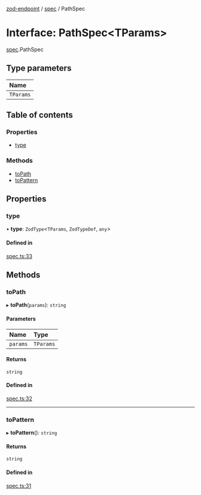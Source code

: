 [zod-endpoint](../README.md) / [spec](../modules/spec.md) / PathSpec

# Interface: PathSpec<TParams\>

[spec](../modules/spec.md).PathSpec

## Type parameters

| Name |
| :------ |
| `TParams` |

## Table of contents

### Properties

- [type](spec.PathSpec.md#type)

### Methods

- [toPath](spec.PathSpec.md#topath)
- [toPattern](spec.PathSpec.md#topattern)

## Properties

### type

• **type**: `ZodType`<`TParams`, `ZodTypeDef`, `any`\>

#### Defined in

[spec.ts:33](https://github.com/lorefnon/zod-endpoint/blob/8f643c8/src/spec.ts#L33)

## Methods

### toPath

▸ **toPath**(`params`): `string`

#### Parameters

| Name | Type |
| :------ | :------ |
| `params` | `TParams` |

#### Returns

`string`

#### Defined in

[spec.ts:32](https://github.com/lorefnon/zod-endpoint/blob/8f643c8/src/spec.ts#L32)

___

### toPattern

▸ **toPattern**(): `string`

#### Returns

`string`

#### Defined in

[spec.ts:31](https://github.com/lorefnon/zod-endpoint/blob/8f643c8/src/spec.ts#L31)
